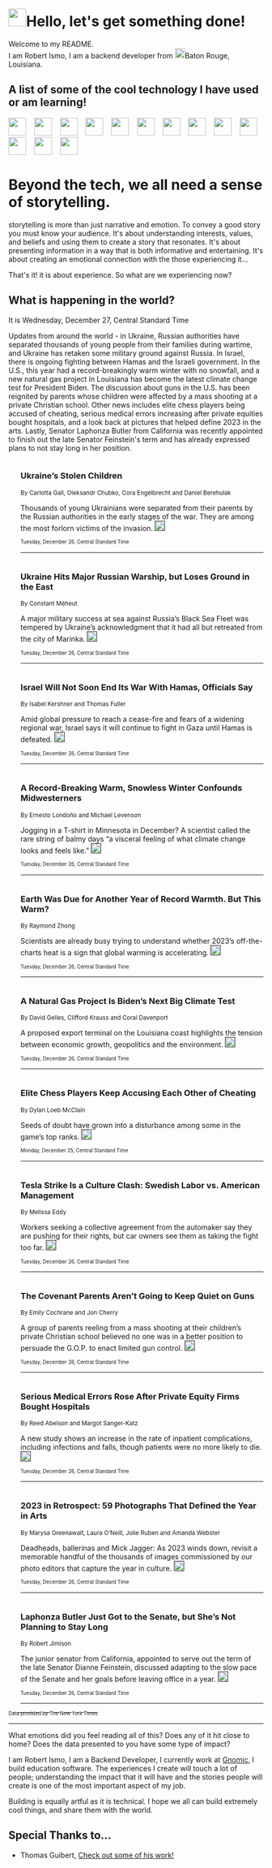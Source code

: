 <h1><img src="https://emojis.slackmojis.com/emojis/images/1643514375/3493/hot-coffee.gif?1643514375" width="35"/>Hello, let's get something done!</h1>

<p>Welcome to my README.<br/>
I am Robert Ismo, I am a backend developer from <img src="https://emojis.slackmojis.com/emojis/images/1638395689/50435/moulin_rouge.png?1638395689" width="20"/>Baton Rouge, Louisiana.</p>
<h2>A list of some of the cool technology I have used or am learning!</h2>
<p>
<img src="https://emojis.slackmojis.com/emojis/images/1643516091/21142/meow_bongotap.gif?1643516091" width="35" alt="">
<img src="https://img.shields.io/badge/Favorite%20Frontend%20Framework-SvelteKit-f83903" alt="">
<img src="https://img.shields.io/badge/Second%20Favorite-Vue-40b581" alt="">
<img src="https://img.shields.io/badge/Most%20Used%20Runtime-Nodejs-78b061" alt="">
<img src="https://emojis.slackmojis.com/emojis/images/1643517416/34482/fire.gif?1643517416" width="35" alt="">
<img src="https://img.shields.io/badge/Javascript%20But%20Better-Typescript-0078ca" alt="">
<img src="https://img.shields.io/badge/Favorite%20Language-Elixir-3e244d" alt="">
<img src="https://img.shields.io/badge/Containerize%20Everything-Docker-6ac9ef" alt="">
<img src="https://emojis.slackmojis.com/emojis/images/1643514596/5999/meow_party.gif?1643514596" width="35" alt="">
<img src="https://img.shields.io/badge/API%20Love%20Language-Graphql-de32a5" alt="">
<img src="https://img.shields.io/badge/Our%20Favorite%20Version%20Controller-Git-e94f33" alt="">
<img src="https://img.shields.io/badge/Favorite%20Database-Redis-d42d1d" alt="">
<img src="https://emojis.slackmojis.com/emojis/images/1643514559/5584/deployparrot.gif?1643514559" width="35" alt="">
<img src="https://img.shields.io/badge/Container%20Interstate-RabbitMQ-f66200" alt="">
<img src="https://img.shields.io/badge/Gotta%20Learn-Kubernetes-316adf" alt="">
<img src="https://img.shields.io/badge/Really%20Mature%20Now-WASM-654fef" alt="">
<img src="https://emojis.slackmojis.com/emojis/images/1666642497/61942/dance_vibe.gif?1666642497" width="35" alt="">
<img src="https://img.shields.io/badge/For%20My%20M1-ARM64-657d96" alt="">
<img src="https://img.shields.io/badge/Loving%20This%20So%20Much-TailwindCSS-17bcb5" alt="">
<img src="https://img.shields.io/badge/Cool%20Build%20Tool-Vite-f9cb24" alt="">
<img src="https://emojis.slackmojis.com/emojis/images/1669231376/62819/working-on-it.gif?1669231376" width="35" alt="">
<img src="https://img.shields.io/badge/Fun%20and%20Easy%20Database-MongoDB-5f8c49" alt="">
<img src="https://img.shields.io/badge/JS%20Life%20Support-NPM-c73737" alt="">
<img src="https://img.shields.io/badge/I%20Liked%20It-DynamoDB-0073b9" alt="">
<img src="https://emojis.slackmojis.com/emojis/images/1643514045/46/question.gif?1643514045" width="35" alt="">
<img src="https://img.shields.io/badge/cool-React-60d6f9" alt="">
<img src="https://img.shields.io/badge/Future%20Big%20Project-Lambda-f37e00" alt="">
<img src="https://img.shields.io/badge/NPM%20But%20Better-PNPM-f1aa07" alt="">
<img src="https://emojis.slackmojis.com/emojis/images/1643514943/9662/fbwow.gif?1643514943" width="35" alt="">
<img src="https://img.shields.io/badge/First%20Language-C-662079" alt="">
<img src="https://img.shields.io/badge/Where%20I%20Deploy%20Frontend-Vercel-000000" alt="">
<img src="https://img.shields.io/badge/Who%20Does%20not%20Want%20an%20App-Swift-f9492a" alt="">
<img src="https://emojis.slackmojis.com/emojis/images/1643514058/151/javascript.png?1643514058" width="35" alt="">
<img src="https://img.shields.io/badge/cool-Python-fbd542" alt="">
<img src="https://img.shields.io/badge/Favorite%20Something-Stripe-656cdc" alt="">
<img src="https://img.shields.io/badge/Of%20Course-HTML5-ed6327" alt="">
<img src="https://emojis.slackmojis.com/emojis/images/1660415405/60731/bomb.gif?1660415405" width="35" alt="">
<img src="https://img.shields.io/badge/hate-CSS-2964ec" alt="">
<img src="https://img.shields.io/badge/Learning-CircleCI-141215" alt="">
<img src="https://img.shields.io/badge/Learning-Rust-fbbb3b" alt="">
<img src="https://emojis.slackmojis.com/emojis/images/1660415397/60712/writing-hand.gif?1660415397" width="35" alt="">
<img src="https://img.shields.io/badge/Dev%20Browser%20of%20Choice-Firefox-cc4e26" alt="">
<img src="https://img.shields.io/badge/Recoverying%20From%20Windows-UNIX-1781e3" alt="">
<img src="https://img.shields.io/badge/LOVE-LogSeq-90c1c2" alt="">
<img src="https://emojis.slackmojis.com/emojis/images/1643514066/223/kirby.gif?1643514066" width="35" alt="">
<img src="https://img.shields.io/badge/Daily%20Driver-MacOS-e6e6e8" alt="">
<img src="https://img.shields.io/badge/Git%20Server-Github-000000" alt="">
<img src="https://img.shields.io/badge/enjoyable-EC2-f17428" alt="">
<img src="https://emojis.slackmojis.com/emojis/images/1643514239/2069/excited.gif?1643514239" width="35" alt="">
</p>
<h1>Beyond the tech, we all need a sense of storytelling.</h1>
<p>storytelling is more than just narrative and emotion. To convey a good story you must know your audience. It's about understanding interests, values, and beliefs and using them to create a story that resonates. It's about presenting information in a way that is both informative and entertaining. It's about creating an emotional connection with the those experiencing it...</p>
<p>That's it! it is about experience. So what are we experiencing now?</p>
<h2>What is happening in the world?</h2>
<p>It is Wednesday, December 27, Central Standard Time</p>
<p>
Updates from around the world - in Ukraine, Russian authorities have separated thousands of young people from their families during wartime, and Ukraine has retaken some military ground against Russia. In Israel, there is ongoing fighting between Hamas and the Israeli government. In the U.S., this year had a record-breakingly warm winter with no snowfall, and a new natural gas project in Louisiana has become the latest climate change test for President Biden. The discussion about guns in the U.S. has been reignited by parents whose children were affected by a mass shooting at a private Christian school. Other news includes elite chess players being accused of cheating, serious medical errors increasing after private equities bought hospitals, and a look back at pictures that helped define 2023 in the arts. Lastly, Senator Laphonza Butler from California was recently appointed to finish out the late Senator Feinstein&#39;s term and has already expressed plans to not stay long in her position.</p>
<ol>
<img src="https://img.shields.io/badge/-world-blue" alt="">
<h3>Ukraine’s Stolen Children</h3>
<sub>By Carlotta Gall, Oleksandr Chubko, Cora Engelbrecht and Daniel Berehulak</sub>
<p>Thousands of young Ukrainians were separated from their parents by the Russian authorities in the early stages of the war. They are among the most forlorn victims of the invasion.  <a href=""><img src="https://developer.nytimes.com/files/poweredby_nytimes_30b.png?v=1583354208352" height="20"></a></p>
<sub><sub>Tuesday, December 26, Central Standard Time</sub></sub>
<hr/>
<img src="https://img.shields.io/badge/-world-blue" alt="">
<h3>Ukraine Hits Major Russian Warship, but Loses Ground in the East</h3>
<sub>By Constant Méheut</sub>
<p>A major military success at sea against Russia’s Black Sea Fleet was tempered by Ukraine’s acknowledgment that it had all but retreated from the city of Marinka.  <a href=""><img src="https://developer.nytimes.com/files/poweredby_nytimes_30b.png?v=1583354208352" height="20"></a></p>
<sub><sub>Tuesday, December 26, Central Standard Time</sub></sub>
<hr/>
<img src="https://img.shields.io/badge/-world-blue" alt="">
<h3>Israel Will Not Soon End Its War With Hamas, Officials Say</h3>
<sub>By Isabel Kershner and Thomas Fuller</sub>
<p>Amid global pressure to reach a cease-fire and fears of a widening regional war, Israel says it will continue to fight in Gaza until Hamas is defeated.  <a href=""><img src="https://developer.nytimes.com/files/poweredby_nytimes_30b.png?v=1583354208352" height="20"></a></p>
<sub><sub>Tuesday, December 26, Central Standard Time</sub></sub>
<hr/>
<img src="https://img.shields.io/badge/-us-blue" alt="">
<h3>A Record-Breaking Warm, Snowless Winter Confounds Midwesterners</h3>
<sub>By Ernesto Londoño and Michael Levenson</sub>
<p>Jogging in a T-shirt in Minnesota in December? A scientist called the rare string of balmy days “a visceral feeling of what climate change looks and feels like.”  <a href=""><img src="https://developer.nytimes.com/files/poweredby_nytimes_30b.png?v=1583354208352" height="20"></a></p>
<sub><sub>Tuesday, December 26, Central Standard Time</sub></sub>
<hr/>
<img src="https://img.shields.io/badge/-climate-blue" alt="">
<h3>Earth Was Due for Another Year of Record Warmth. But This Warm?</h3>
<sub>By Raymond Zhong</sub>
<p>Scientists are already busy trying to understand whether 2023’s off-the-charts heat is a sign that global warming is accelerating.  <a href=""><img src="https://developer.nytimes.com/files/poweredby_nytimes_30b.png?v=1583354208352" height="20"></a></p>
<sub><sub>Tuesday, December 26, Central Standard Time</sub></sub>
<hr/>
<img src="https://img.shields.io/badge/-climate-blue" alt="">
<h3>A Natural Gas Project Is Biden’s Next Big Climate Test</h3>
<sub>By David Gelles, Clifford Krauss and Coral Davenport</sub>
<p>A proposed export terminal on the Louisiana coast highlights the tension between economic growth, geopolitics and the environment.  <a href=""><img src="https://developer.nytimes.com/files/poweredby_nytimes_30b.png?v=1583354208352" height="20"></a></p>
<sub><sub>Tuesday, December 26, Central Standard Time</sub></sub>
<hr/>
<img src="https://img.shields.io/badge/-crosswords-blue" alt="">
<h3>Elite Chess Players Keep Accusing Each Other of Cheating</h3>
<sub>By Dylan Loeb McClain</sub>
<p>Seeds of doubt have grown into a disturbance among some in the game’s top ranks.  <a href=""><img src="https://developer.nytimes.com/files/poweredby_nytimes_30b.png?v=1583354208352" height="20"></a></p>
<sub><sub>Monday, December 25, Central Standard Time</sub></sub>
<hr/>
<img src="https://img.shields.io/badge/-business-blue" alt="">
<h3>Tesla Strike Is a Culture Clash: Swedish Labor vs. American Management</h3>
<sub>By Melissa Eddy</sub>
<p>Workers seeking a collective agreement from the automaker say they are pushing for their rights, but car owners see them as taking the fight too far.  <a href=""><img src="https://developer.nytimes.com/files/poweredby_nytimes_30b.png?v=1583354208352" height="20"></a></p>
<sub><sub>Tuesday, December 26, Central Standard Time</sub></sub>
<hr/>
<img src="https://img.shields.io/badge/-us-blue" alt="">
<h3>The Covenant Parents Aren’t Going to Keep Quiet on Guns</h3>
<sub>By Emily Cochrane and Jon Cherry</sub>
<p>A group of parents reeling from a mass shooting at their children’s private Christian school believed no one was in a better position to persuade the G.O.P. to enact limited gun control.  <a href=""><img src="https://developer.nytimes.com/files/poweredby_nytimes_30b.png?v=1583354208352" height="20"></a></p>
<sub><sub>Tuesday, December 26, Central Standard Time</sub></sub>
<hr/>
<img src="https://img.shields.io/badge/-upshot-blue" alt="">
<h3>Serious Medical Errors Rose After Private Equity Firms Bought Hospitals</h3>
<sub>By Reed Abelson and Margot Sanger-Katz</sub>
<p>A new study shows an increase in the rate of inpatient complications, including infections and falls, though patients were no more likely to die.  <a href=""><img src="https://developer.nytimes.com/files/poweredby_nytimes_30b.png?v=1583354208352" height="20"></a></p>
<sub><sub>Tuesday, December 26, Central Standard Time</sub></sub>
<hr/>
<img src="https://img.shields.io/badge/-arts-blue" alt="">
<h3>2023 in Retrospect: 59 Photographs That Defined the Year in Arts</h3>
<sub>By Marysa Greenawalt, Laura O’Neill, Jolie Ruben and Amanda Webster</sub>
<p>Deadheads, ballerinas and Mick Jagger: As 2023 winds down, revisit a memorable handful of the thousands of images commissioned by our photo editors that capture the year in culture.  <a href=""><img src="https://developer.nytimes.com/files/poweredby_nytimes_30b.png?v=1583354208352" height="20"></a></p>
<sub><sub>Tuesday, December 26, Central Standard Time</sub></sub>
<hr/>
<img src="https://img.shields.io/badge/-us-blue" alt="">
<h3>Laphonza Butler Just Got to the Senate, but She’s Not Planning to Stay Long</h3>
<sub>By Robert Jimison</sub>
<p>The junior senator from California, appointed to serve out the term of the late Senator Dianne Feinstein, discussed adapting to the slow pace of the Senate and her goals before leaving office in a year.  <a href=""><img src="https://developer.nytimes.com/files/poweredby_nytimes_30b.png?v=1583354208352" height="20"></a></p>
<sub><sub>Tuesday, December 26, Central Standard Time</sub></sub>
<hr/>
</ol>
<a href="https://developer.nytimes.com"><sub><sub>Data provided by The New York Times</sub></sub></a>
<hr/>
<p>What emotions did you feel reading all of this? Does any of it hit close to home? Does the data presented to you have some type of impact?</p>
<p>I am Robert Ismo, I am a Backend Developer, I currently work at <a href="https://gnomic.education/">Gnomic</a>, I build education software. The experiences I create will touch a lot of people; understanding the impact that it will have and the stories people will create is one of the most important aspect of my job.</p>
<p>Building is equally artful as it is technical. I hope we all can build extremely cool things, and share them with the world.</p>
<h2>Special Thanks to...</h2>
<ul>
<li>Thomas Guibert, <a href="https://github.com/thmsgbrt/thmsgbrt">Check out some of his work!</a></li>
</ul>